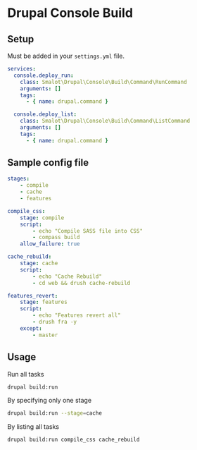 # Drupal Console Build




## Setup

Must be added in your `settings.yml` file.

````yaml
services:
  console.deploy_run:
    class: Smalot\Drupal\Console\Build\Command\RunCommand
    arguments: []
    tags:
      - { name: drupal.command }

  console.deploy_list:
    class: Smalot\Drupal\Console\Build\Command\ListCommand
    arguments: []
    tags:
      - { name: drupal.command }
````


## Sample config file


````yaml
stages:
    - compile
    - cache
    - features

compile_css:
    stage: compile
    script:
        - echo "Compile SASS file into CSS"
        - compass build
    allow_failure: true

cache_rebuild:
    stage: cache
    script:
        - echo "Cache Rebuild"
        - cd web && drush cache-rebuild

features_revert:
    stage: features
    script:
        - echo "Features revert all"
        - drush fra -y
    except:
        - master
````


## Usage

Run all tasks

````sh
drupal build:run
````

By specifying only one stage

````sh
drupal build:run --stage=cache
````

By listing all tasks

````sh
drupal build:run compile_css cache_rebuild
````
